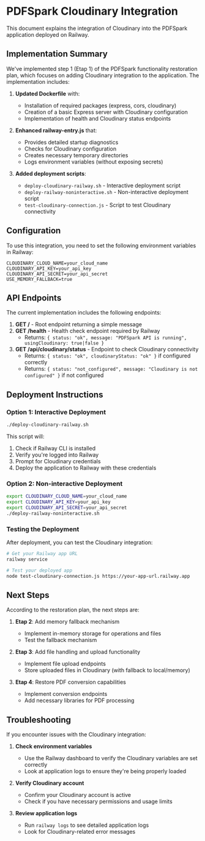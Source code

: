 # PDFSpark Cloudinary Integration

This document explains the integration of Cloudinary into the PDFSpark application deployed on Railway.

## Implementation Summary

We've implemented step 1 (Etap 1) of the PDFSpark functionality restoration plan, which focuses on adding Cloudinary integration to the application. The implementation includes:

1. **Updated Dockerfile** with:
   - Installation of required packages (express, cors, cloudinary)
   - Creation of a basic Express server with Cloudinary configuration
   - Implementation of health and Cloudinary status endpoints

2. **Enhanced railway-entry.js** that:
   - Provides detailed startup diagnostics
   - Checks for Cloudinary configuration
   - Creates necessary temporary directories
   - Logs environment variables (without exposing secrets)

3. **Added deployment scripts**:
   - `deploy-cloudinary-railway.sh` - Interactive deployment script
   - `deploy-railway-noninteractive.sh` - Non-interactive deployment script
   - `test-cloudinary-connection.js` - Script to test Cloudinary connectivity

## Configuration

To use this integration, you need to set the following environment variables in Railway:

```
CLOUDINARY_CLOUD_NAME=your_cloud_name
CLOUDINARY_API_KEY=your_api_key
CLOUDINARY_API_SECRET=your_api_secret
USE_MEMORY_FALLBACK=true
```

## API Endpoints

The current implementation includes the following endpoints:

1. **GET /** - Root endpoint returning a simple message
2. **GET /health** - Health check endpoint required by Railway
   - Returns: `{ status: "ok", message: "PDFSpark API is running", usingCloudinary: true|false }`
3. **GET /api/cloudinary/status** - Endpoint to check Cloudinary connectivity
   - Returns: `{ status: "ok", cloudinaryStatus: "ok" }` if configured correctly
   - Returns: `{ status: "not_configured", message: "Cloudinary is not configured" }` if not configured

## Deployment Instructions

### Option 1: Interactive Deployment

```bash
./deploy-cloudinary-railway.sh
```

This script will:
1. Check if Railway CLI is installed
2. Verify you're logged into Railway
3. Prompt for Cloudinary credentials
4. Deploy the application to Railway with these credentials

### Option 2: Non-interactive Deployment

```bash
export CLOUDINARY_CLOUD_NAME=your_cloud_name
export CLOUDINARY_API_KEY=your_api_key
export CLOUDINARY_API_SECRET=your_api_secret
./deploy-railway-noninteractive.sh
```

### Testing the Deployment

After deployment, you can test the Cloudinary integration:

```bash
# Get your Railway app URL
railway service

# Test your deployed app
node test-cloudinary-connection.js https://your-app-url.railway.app
```

## Next Steps

According to the restoration plan, the next steps are:

1. **Etap 2**: Add memory fallback mechanism
   - Implement in-memory storage for operations and files
   - Test the fallback mechanism

2. **Etap 3**: Add file handling and upload functionality
   - Implement file upload endpoints
   - Store uploaded files in Cloudinary (with fallback to local/memory)

3. **Etap 4**: Restore PDF conversion capabilities
   - Implement conversion endpoints
   - Add necessary libraries for PDF processing

## Troubleshooting

If you encounter issues with the Cloudinary integration:

1. **Check environment variables** 
   - Use the Railway dashboard to verify the Cloudinary variables are set correctly
   - Look at application logs to ensure they're being properly loaded

2. **Verify Cloudinary account**
   - Confirm your Cloudinary account is active
   - Check if you have necessary permissions and usage limits

3. **Review application logs**
   - Run `railway logs` to see detailed application logs
   - Look for Cloudinary-related error messages